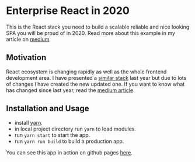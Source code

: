 # Enterprise React in 2020

This is the React stack you need to build a scalable reliable and nice looking SPA you will be proud of in 2020.
Read more about this example in my article on [medium]().

## Motivation
React ecosystem is changing rapidly as well as the whole frontend development area. 
I have presented a [similar stack](https://medium.com/@viacheslavlushchinskiy/enterprise-react-in-2018-2019-ae6c80c03f1) last year but due to lots of changes I have created the new updated one. 
If you want to know what has changed since last year, read the [medium article]().

## Installation and Usage
* install [yarn](https://yarnpkg.com/lang/en/docs/install/).
* in local project directory run `yarn` to load modules.
* run `yarn start` to start the app.
* run `yarn run build` to build a production app.

You can see this app in action on github pages [here](https://slava-lu.github.io/enterprise-react-2020/).

